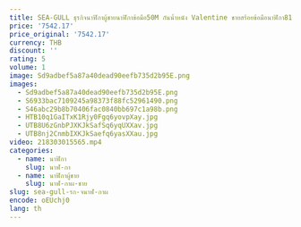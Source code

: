 ```yaml
---
title: SEA-GULL ธุรกิจนาฬิกาผู้ชายนาฬิกาข้อมือ50M กันน้ำหนัง Valentine ชายสร้อยข้อมือนาฬิกา819.368
price: '7542.17'
price_original: '7542.17'
currency: THB
discount: ''
rating: 5
volume: 1
image: Sd9adbef5a87a40dead90eefb735d2b95E.png
images:
  - Sd9adbef5a87a40dead90eefb735d2b95E.png
  - S6933bac7109245a98373f88fc52961490.png
  - S46abc29b8b70406fac0840bb697c1a98b.png
  - HTB10q1GaITxK1Rjy0Fgq6yovpXay.jpg
  - UTB8U6zGnbPJXKJkSafSq6yqUXXav.jpg
  - UTB8nj2CnmbIXKJkSaefq6yasXXau.jpg
video: 218303015565.mp4
categories:
  - name: นาฬิกา
    slug: นาฬ-กา
  - name: นาฬิกาผู้ชาย
    slug: นาฬ-กาผ-ชาย
slug: sea-gull-รก-จนาฬ-กาผ
encode: oEUchj0
lang: th
---
```

  
